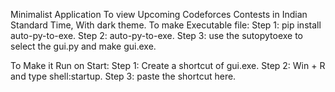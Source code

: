 Minimalist Application To view Upcoming Codeforces Contests in Indian Standard Time, With dark theme.
To make Executable file:
Step 1: pip install auto-py-to-exe.
Step 2: auto-py-to-exe.
Step 3: use the sutopytoexe to select the gui.py and make gui.exe.

To Make it Run on Start:
Step 1: Create a shortcut of gui.exe.
Step 2: Win + R and type shell:startup.
Step 3: paste the shortcut here.
